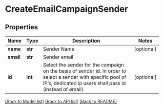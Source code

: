 # CreateEmailCampaignSender

## Properties
Name | Type | Description | Notes
------------ | ------------- | ------------- | -------------
**name** | **str** | Sender Name | [optional] 
**email** | **str** | Sender email | 
**id** | **int** | Select the sender for the campaign on the basis of sender id. In order to select a sender with specific pool of IP’s, dedicated ip users shall pass id (instead of email). | [optional] 

[[Back to Model list]](../README.md#documentation-for-models) [[Back to API list]](../README.md#documentation-for-api-endpoints) [[Back to README]](../README.md)


